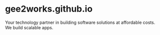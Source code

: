 # gee2works.github.io
Your technology partner in building software solutions at affordable costs. We build scalable apps.

